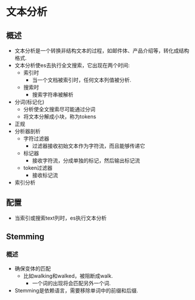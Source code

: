 # 文本分析
## 概述
- 文本分析是一个转换非结构文本的过程，如邮件体、产品介绍等，转化成结构格式.
- 文本分析使es去执行全文搜索，它出现在两个时间:
	- 索引时
		- 当一个文档被索引时，任何文本列值被分析.
	- 搜索时
		- 搜索字符串被解析
- 分词(标记化)
	- 分析使全文搜索尽可能通过分词
	- 将文本分解成小块，称为tokens
- 正规
- 分析器剖析
	- 字符过滤器
		- 过滤器接收初始文本作为字符流，而且能够传递它
	- 标记器
		- 接收字符流，分成单独的标记，然后输出标记流
	- token过滤器
	    - 接收标记流
- 索引分析

## 配置
- 当索引或搜索text列时，es执行文本分析

## Stemming
### 概述
- 确保变体的匹配
	- 比如walking和walked，被阻断成walk.
		- 一个词的出现将会匹配另外一个词.
- Stemming是依赖语言，需要移除单词中的前缀和后缀.
